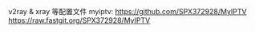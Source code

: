 v2ray & xray 等配置文件
myiptv:
https://github.com/SPX372928/MyIPTV
https://raw.fastgit.org/SPX372928/MyIPTV